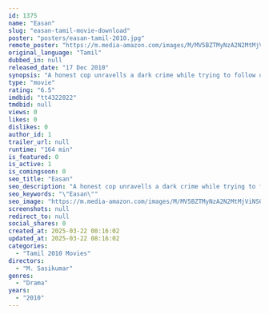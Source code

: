 ```yaml
---
id: 1375
name: "Easan"
slug: "easan-tamil-movie-download"
poster: "posters/easan-tamil-2010.jpg"
remote_poster: "https://m.media-amazon.com/images/M/MV5BZTMyNzA2N2MtMjViNS00ZDZhLWFlOGQtMDY3ZGQ3YzEyMTY0XkEyXkFqcGdeQXVyMTEzNzg0Mjkx._V1_SX300.jpg"
original_language: "Tamil"
dubbed_in: null
released_date: "17 Dec 2010"
synopsis: "A honest cop unravells a dark crime while trying to follow up on a kidnap case."
type: "movie"
rating: "6.5"
imdbid: "tt4322022"
tmdbid: null
views: 0
likes: 0
dislikes: 0
author_id: 1
trailer_url: null
runtime: "164 min"
is_featured: 0
is_active: 1
is_comingsoon: 0
seo_title: "Easan"
seo_description: "A honest cop unravells a dark crime while trying to follow up on a kidnap case."
seo_keywords: "\"Easan\""
seo_image: "https://m.media-amazon.com/images/M/MV5BZTMyNzA2N2MtMjViNS00ZDZhLWFlOGQtMDY3ZGQ3YzEyMTY0XkEyXkFqcGdeQXVyMTEzNzg0Mjkx._V1_SX300.jpg"
screenshots: null
redirect_to: null
social_shares: 0
created_at: 2025-03-22 08:16:02
updated_at: 2025-03-22 08:16:02
categories:
  - "Tamil 2010 Movies"
directors:
  - "M. Sasikumar"
genres:
  - "Drama"
years:
  - "2010"
---
```

